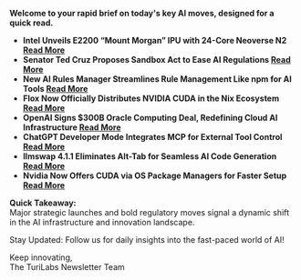 **Welcome to your rapid brief on today's key AI moves, designed for a quick read.**

- **Intel Unveils E2200 “Mount Morgan” IPU with 24-Core Neoverse N2 [Read More](https://chipsandcheese.com/p/intels-e2200-mount-morgan-ipu-at)**
- **Senator Ted Cruz Proposes Sandbox Act to Ease AI Regulations [Read More](https://www.commerce.senate.gov/2025/9/sen-cruz-unveils-ai-policy-framework-to-strengthen-american-ai-leadership)**
- **New AI Rules Manager Streamlines Rule Management Like npm for AI Tools [Read More](https://github.com/jomadu/ai-rules-manager)**
- **Flox Now Officially Distributes NVIDIA CUDA in the Nix Ecosystem [Read More](https://flox.dev/blog/the-flox-catalog-now-contains-nvidia-cuda/)**
- **OpenAI Signs $300B Oracle Computing Deal, Redefining Cloud AI Infrastructure [Read More](https://www.wsj.com/business/openai-oracle-sign-300-billion-computing-deal-among-biggest-in-history-ff27c8fe)**
- **ChatGPT Developer Mode Integrates MCP for External Tool Control [Read More](https://platform.openai.com/docs/guides/developer-mode)**
- **llmswap 4.1.1 Eliminates Alt-Tab for Seamless AI Code Generation [Read More](https://sreenathmenon.com/blog/2025-09-04-stopped-alt-tabbing-chatgpt-while-coding/)**
- **Nvidia Now Offers CUDA via OS Package Managers for Faster Setup [Read More](https://developer.nvidia.com/blog/developers-can-now-get-cuda-directly-from-their-favorite-third-party-platforms/)**

**Quick Takeaway:**  
Major strategic launches and bold regulatory moves signal a dynamic shift in the AI infrastructure and innovation landscape.

Stay Updated: Follow us for daily insights into the fast-paced world of AI!

Keep innovating,  
The TuriLabs Newsletter Team